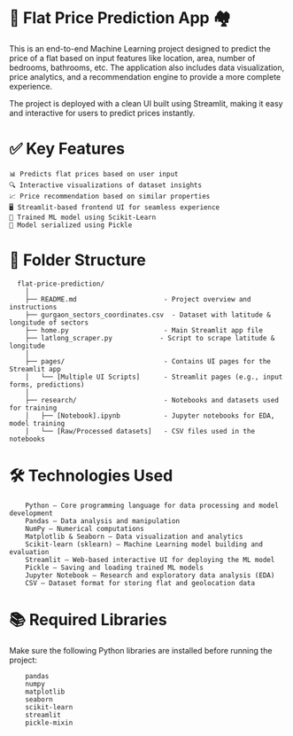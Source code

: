 
# 🏢 Flat Price Prediction App 🏘️
This is an end-to-end Machine Learning project designed to predict the price of a flat based on input features like location, area, number of bedrooms, bathrooms, etc. The application also includes data visualization, price analytics, and a recommendation engine to provide a more complete experience.

The project is deployed with a clean UI built using Streamlit, making it easy and interactive for users to predict prices instantly.
# ✅ Key Features <br>
    📊 Predicts flat prices based on user input  
    🔍 Interactive visualizations of dataset insights  
    📈 Price recommendation based on similar properties  
    🖥️ Streamlit-based frontend UI for seamless experience  
    🧠 Trained ML model using Scikit-Learn  
    💾 Model serialized using Pickle


# 📂 Folder Structure

      flat-price-prediction/
        │
        ├── README.md                      - Project overview and instructions
        ├── gurgaon_sectors_coordinates.csv  - Dataset with latitude & longitude of sectors
        ├── home.py                        - Main Streamlit app file
        ├── latlong_scraper.py            - Script to scrape latitude & longitude
        │
        ├── pages/                         - Contains UI pages for the Streamlit app
        │   └── [Multiple UI Scripts]      - Streamlit pages (e.g., input forms, predictions)
        │
        ├── research/                      - Notebooks and datasets used for training
        │   ├── [Notebook].ipynb           - Jupyter notebooks for EDA, model training
        │   └── [Raw/Processed datasets]   - CSV files used in the notebooks

# 🛠️ Technologies Used
        Python – Core programming language for data processing and model development
        Pandas – Data analysis and manipulation
        NumPy – Numerical computations
        Matplotlib & Seaborn – Data visualization and analytics
        Scikit-learn (sklearn) – Machine Learning model building and evaluation
        Streamlit – Web-based interactive UI for deploying the ML model
        Pickle – Saving and loading trained ML models
        Jupyter Notebook – Research and exploratory data analysis (EDA)
        CSV – Dataset format for storing flat and geolocation data

# 📚 Required Libraries
Make sure the following Python libraries are installed before running the project:

        pandas
        numpy
        matplotlib
        seaborn
        scikit-learn
        streamlit
        pickle-mixin

